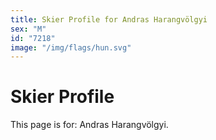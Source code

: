 ```yaml
---
title: Skier Profile for Andras Harangvölgyi
sex: "M"
id: "7218"
image: "/img/flags/hun.svg" 
---
```


# Skier Profile

This page is for: Andras Harangvölgyi.
    
